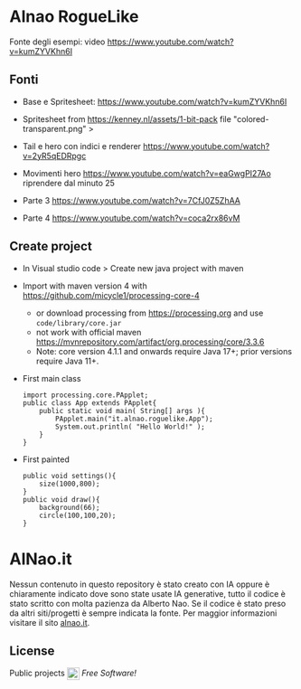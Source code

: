 # Alnao RogueLike 
Fonte degli esempi: video https://www.youtube.com/watch?v=kumZYVKhn6I


## Fonti

- Base e Spritesheet: https://www.youtube.com/watch?v=kumZYVKhn6I

- Spritesheet from https://kenney.nl/assets/1-bit-pack file "colored-transparent.png" > 

- Tail e hero con indici e renderer https://www.youtube.com/watch?v=2yR5qEDRpgc

- Movimenti hero https://www.youtube.com/watch?v=eaGwgPI27Ao riprendere dal minuto 25

- Parte 3 https://www.youtube.com/watch?v=7CfJ0Z5ZhAA

- Parte 4 https://www.youtube.com/watch?v=coca2rx86vM

## Create project

- In Visual studio code > Create new java project with maven

- Import with maven version 4 with https://github.com/micycle1/processing-core-4
    - or download processing from https://processing.org and use ```code/library/core.jar```
    - not work with official maven https://mvnrepository.com/artifact/org.processing/core/3.3.6
    - Note: core version 4.1.1 and onwards require Java 17+; prior versions require Java 11+.

- First main class 
    ```
    import processing.core.PApplet;
    public class App extends PApplet{
        public static void main( String[] args ){
            PApplet.main("it.alnao.roguelike.App");
            System.out.println( "Hello World!" );
        }
    }
    ```
- First painted
    ```
    public void settings(){
        size(1000,800);
    }
    public void draw(){
        background(66);
        circle(100,100,20);
    }
    ```




# AlNao.it
Nessun contenuto in questo repository è stato creato con IA oppure è chiaramente indicato dove sono state usate IA generative, tutto il codice è stato scritto con molta pazienza da Alberto Nao. Se il codice è stato preso da altri siti/progetti è sempre indicata la fonte. Per maggior informazioni visitare il sito [alnao.it](https://www.alnao.it/).

## License
Public projects 
<a href="https://it.wikipedia.org/wiki/GNU_General_Public_License"  valign="middle"><img src="https://img.shields.io/badge/License-GNU-blue" style="height:22px;"  valign="middle"></a> 
*Free Software!*